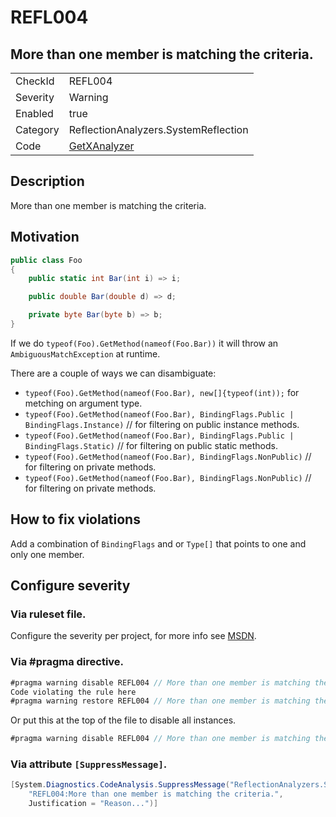 # REFL004
## More than one member is matching the criteria.

<!-- start generated table -->
<table>
  <tr>
    <td>CheckId</td>
    <td>REFL004</td>
  </tr>
  <tr>
    <td>Severity</td>
    <td>Warning</td>
  </tr>
  <tr>
    <td>Enabled</td>
    <td>true</td>
  </tr>
  <tr>
    <td>Category</td>
    <td>ReflectionAnalyzers.SystemReflection</td>
  </tr>
  <tr>
    <td>Code</td>
    <td><a href="https://github.com/DotNetAnalyzers/ReflectionAnalyzers/blob/master/ReflectionAnalyzers/NodeAnalzers/GetXAnalyzer.cs">GetXAnalyzer</a></td>
  </tr>
</table>
<!-- end generated table -->

## Description

More than one member is matching the criteria.

## Motivation

```cs
public class Foo
{
    public static int Bar(int i) => i;

    public double Bar(double d) => d;

    private byte Bar(byte b) => b;
}
```

If we do `typeof(Foo).GetMethod(nameof(Foo.Bar))` it will throw an `AmbiguousMatchException` at runtime.

There are a couple of ways we can disambiguate:
- `typeof(Foo).GetMethod(nameof(Foo.Bar), new[]{typeof(int));` for metching on argument type.
- `typeof(Foo).GetMethod(nameof(Foo.Bar), BindingFlags.Public | BindingFlags.Instance)` // for filtering on public instance methods.
- `typeof(Foo).GetMethod(nameof(Foo.Bar), BindingFlags.Public | BindingFlags.Static)` // for filtering on public static methods.
- `typeof(Foo).GetMethod(nameof(Foo.Bar), BindingFlags.NonPublic)` // for filtering on private methods.
- `typeof(Foo).GetMethod(nameof(Foo.Bar), BindingFlags.NonPublic)` // for filtering on private methods.

## How to fix violations
Add a combination of `BindingFlags` and or `Type[]` that points to one and only one member.

<!-- start generated config severity -->
## Configure severity

### Via ruleset file.

Configure the severity per project, for more info see [MSDN](https://msdn.microsoft.com/en-us/library/dd264949.aspx).

### Via #pragma directive.
```C#
#pragma warning disable REFL004 // More than one member is matching the criteria.
Code violating the rule here
#pragma warning restore REFL004 // More than one member is matching the criteria.
```

Or put this at the top of the file to disable all instances.
```C#
#pragma warning disable REFL004 // More than one member is matching the criteria.
```

### Via attribute `[SuppressMessage]`.

```C#
[System.Diagnostics.CodeAnalysis.SuppressMessage("ReflectionAnalyzers.SystemReflection", 
    "REFL004:More than one member is matching the criteria.", 
    Justification = "Reason...")]
```
<!-- end generated config severity -->
